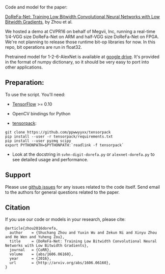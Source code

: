 Code and model for the paper:

[DoReFa-Net: Training Low Bitwidth Convolutional Neural Networks with Low Bitwidth Gradients](http://arxiv.org/abs/1606.06160), by Zhou et al.

We hosted a demo at CVPR16 on behalf of Megvii, Inc, running a real-time 1/4-VGG size DoReFa-Net on ARM and half-VGG size DoReFa-Net on FPGA.
We're not planning to release those runtime bit-op libraries for now. In this repo, bit operations are run in float32.

Pretrained model for 1-2-6-AlexNet is available at
[google drive](https://drive.google.com/a/%20megvii.com/folderview?id=0B308TeQzmFDLa0xOeVQwcXg1ZjQ).
It's provided in the format of numpy dictionary, so it should be very easy to port into other applications.

## Preparation:

To use the script. You'll need:

+ [TensorFlow](https://tensorflow.org) >= 0.10

+ OpenCV bindings for Python

+ [tensorpack](https://github.com/ppwwyyxx/tensorpack):

```
git clone https://github.com/ppwwyyxx/tensorpack
pip install --user -r tensorpack/requirements.txt
pip install --user pyzmq scipy
export PYTHONPATH=$PYTHONPATH:`readlink -f tensorpack`
```

+ Look at the docstring in `svhn-digit-dorefa.py` or `alexnet-dorefa.py` to see detailed usage and performance.

## Support

Please use [github issues](https://github.com/ppwwyyxx/tensorpack/issues) for any issues related to the code itself.
Send email to the authors for general questions related to the paper.

## Citation

If you use our code or models in your research, please cite:
```
@article{zhou2016dorefa,
  author    = {Shuchang Zhou and Yuxin Wu and Zekun Ni and Xinyu Zhou and He Wen and Yuheng Zou},
  title     = {DoReFa-Net: Training Low Bitwidth Convolutional Neural Networks with Low Bitwidth Gradients},
  journal   = {CoRR},
  volume    = {abs/1606.06160},
  year      = {2016},
  url       = {http://arxiv.org/abs/1606.06160},
}
```
